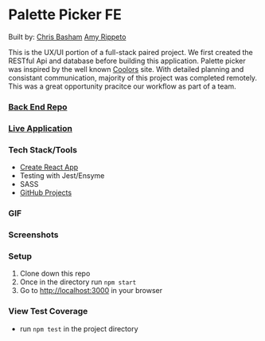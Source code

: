 # Palette Picker FE

Built by:
[Chris Basham](https://github.com/chrisdbasham317)
[Amy Rippeto](https://github.com/aripp2) 

This is the UX/UI portion of a full-stack paired project. We first created the RESTful Api and database before building this application. Palette picker was inspired by the well known [Coolors](https://coolors.co/393d3f-fdfdff-c6c5b9-62929e-546a7b) site. With detailed planning and consistant communication, majority of this project was completed remotely. This was a great opportunity pracitce our workflow as part of a team.

### [Back End Repo](https://github.com/Palette-Picker/palette_picker_be)
### [Live Application](https://palette-picker-1906-fe.herokuapp.com)

### Tech Stack/Tools
- [Create React App](https://github.com/facebook/create-react-app)
- Testing with Jest/Ensyme
- SASS
- [GitHub Projects](https://github.com/orgs/Palette-Picker/projects/1)

### GIF


### Screenshots


### Setup
1. Clone down this repo
2. Once in the directory run `npm start`
3. Go to [http://localhost:3000](http://localhost:3000) in your browser

### View Test Coverage
- run `npm test` in the project directory



